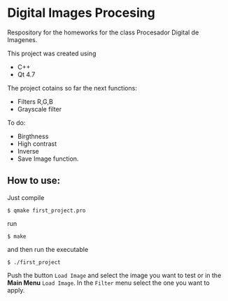 # Digital Images Procesing
Respository for the homeworks for the class Procesador Digital de Imagenes. 

This project was created using

* C++
* Qt 4.7

The project cotains so far the next functions:

* Filters R,G,B
* Grayscale filter

To do:

* Birgthness
* High contrast
* Inverse
* Save Image function. 

## How to use:

Just compile 

`$ qmake first_project.pro`

run

`$ make`

and then run the executable

`$ ./first_project`

Push the button `Load Image` and select the image you want to test or in the **Main Menu** `Load Image`. In the `Filter` menu select the one you want to apply. 


